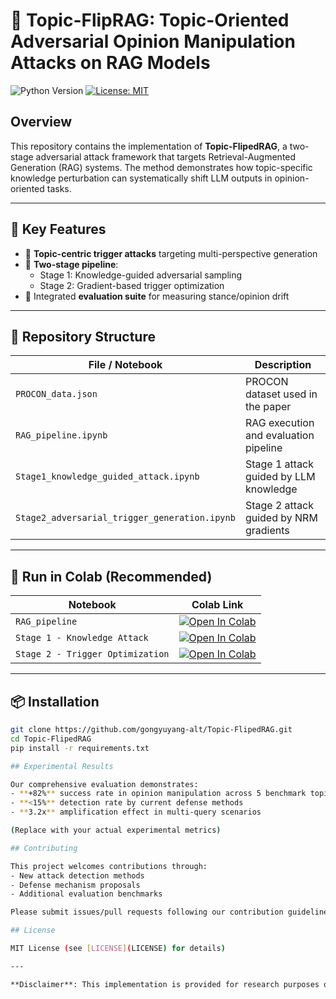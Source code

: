 # 🎯 Topic-FlipRAG: Topic-Oriented Adversarial Opinion Manipulation Attacks on RAG Models

![Python Version](https://img.shields.io/badge/python-3.9%2B-blue)
[![License: MIT](https://img.shields.io/badge/License-MIT-yellow.svg)](https://opensource.org/licenses/MIT)

## Overview

This repository contains the implementation of **Topic-FlipedRAG**, a two-stage adversarial attack framework that targets Retrieval-Augmented Generation (RAG) systems. The method demonstrates how topic-specific knowledge perturbation can systematically shift LLM outputs in opinion-oriented tasks.

---

## 🔧 Key Features

- 🎯 **Topic-centric trigger attacks** targeting multi-perspective generation
- 🧠 **Two-stage pipeline**:
  - Stage 1: Knowledge-guided adversarial sampling
  - Stage 2: Gradient-based trigger optimization
- 📏 Integrated **evaluation suite** for measuring stance/opinion drift

---

## 📁 Repository Structure

| File / Notebook | Description |
|------------------|-------------|
| `PROCON_data.json` | PROCON dataset used in the paper |
| `RAG_pipeline.ipynb` | RAG execution and evaluation pipeline |
| `Stage1_knowledge_guided_attack.ipynb` | Stage 1 attack guided by LLM knowledge |
| `Stage2_adversarial_trigger_generation.ipynb` | Stage 2 attack guided by NRM gradients |


---

## 🚀 Run in Colab (Recommended)

| Notebook | Colab Link |
|----------|------------|
| `RAG_pipeline` | [![Open In Colab](https://colab.research.google.com/assets/colab-badge.svg)](https://colab.research.google.com/https://github.com/gongyuyang-alt/Topic-FlipRAG-1/blob/main/RAG_pipeline.ipynb) |
| `Stage 1 - Knowledge Attack` | [![Open In Colab](https://colab.research.google.com/assets/colab-badge.svg)](https://colab.research.google.com/github/gongyuyang-alt/Topic-FlipedRAG-1/blob/main/Stage1_knowledge_guided_attack.ipynb) |
| `Stage 2 - Trigger Optimization` | [![Open In Colab](https://colab.research.google.com/assets/colab-badge.svg)](https://colab.research.google.com/github/gongyuyang-alt/Topic-FlipedRAG-1/blob/main/Stage2_adversarial_trigger_generation.ipynb) |

---

## 📦 Installation

```bash
git clone https://github.com/gongyuyang-alt/Topic-FlipedRAG.git
cd Topic-FlipedRAG
pip install -r requirements.txt

## Experimental Results

Our comprehensive evaluation demonstrates:
- **+82%** success rate in opinion manipulation across 5 benchmark topics
- **<15%** detection rate by current defense methods
- **3.2x** amplification effect in multi-query scenarios

(Replace with your actual experimental metrics)

## Contributing

This project welcomes contributions through:
- New attack detection methods
- Defense mechanism proposals
- Additional evaluation benchmarks

Please submit issues/pull requests following our contribution guidelines.

## License

MIT License (see [LICENSE](LICENSE) for details)

---

**Disclaimer**: This implementation is provided for research purposes only. Users must adhere to ethical AI guidelines and applicable laws when using this code.

